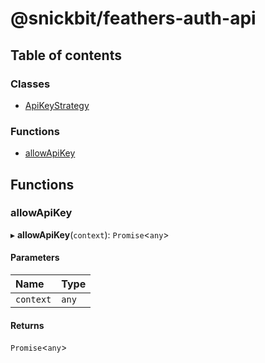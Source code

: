 # @snickbit/feathers-auth-api

## Table of contents

### Classes

- [ApiKeyStrategy](classes/ApiKeyStrategy.md)

### Functions

- [allowApiKey](README.md#allowapikey)

## Functions

### allowApiKey

▸ **allowApiKey**(`context`): `Promise`<`any`\>

#### Parameters

| Name | Type |
| :------ | :------ |
| `context` | `any` |

#### Returns

`Promise`<`any`\>
